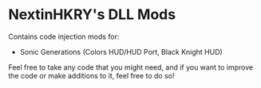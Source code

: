 # NextinHKRY's DLL Mods
Contains code injection mods for:
- Sonic Generations (Colors HUD/HUD Port, Black Knight HUD)

Feel free to take any code that you might need, and if you want to improve the code or make additions to it, feel free to do so!

